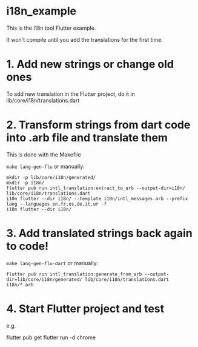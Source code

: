 # i18n_example

This is the i18n tool Flutter example.

It won't compile until you add the translations for the first time.

# 1. Add new strings or change old ones
To add new translation in the Flutter project, do it in lib/core/i18n/translations.dart

# 2. Transform strings from dart code into .arb file and translate them
This is done with the Makefile

`make lang-gen-flu`
or manually:

``` 
mkdir -p lib/core/i18n/generated/
mkdir -p i18n/
flutter pub run intl_translation:extract_to_arb --output-dir=i18n/ lib/core/i18n/translations.dart
i18n flutter --dir i18n/ --template i18n/intl_messages.arb --prefix lang --languages en,fr,es,de,it,ur -f
i18n flutter --dir i18n/
```

# 3. Add translated strings back again to code!

`make lang-gen-flu-dart`
or manually:

```
flutter pub run intl_translation:generate_from_arb --output-dir=lib/core/i18n/generated/ lib/core/i18n/translations.dart i18n/*.arb
```

# 4. Start Flutter project and test
e.g.

flutter pub get
flutter run -d chrome
